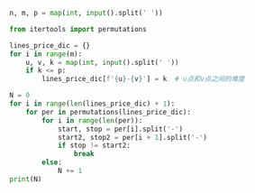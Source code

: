 
<BlogInfo id="1085" title="37.路线" author="白日梦想猿" pv=0 read_times=0 pre_cost_time=0分27秒 category="算法" tag_list="['算法']" create_time="2022.05.07 17:49:00" update_time="2022.05.07 18:07:27" />

```python
n, m, p = map(int, input().split(' '))

from itertools import permutations

lines_price_dic = {}
for i in range(m):
    u, v, k = map(int, input().split(' '))
    if k <= p:
        lines_price_dic[f'{u}-{v}'] = k  # u点和v点之间的难度

N = 0
for i in range(len(lines_price_dic) + 1):
    for per in permutations(lines_price_dic):
        for i in range(len(per)):
            start, stop = per[i].split('-')
            start2, stop2 = per[i + 1].split('-')
            if stop != start2:
                break
        else:
            N += 1
print(N)

```
